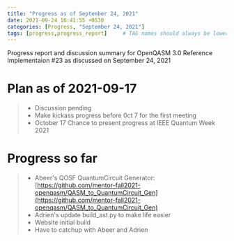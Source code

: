 ```yaml
---
title: "Progress as of September 24, 2021"
date: 2021-09-24 16:41:55 +0530
categories: [Progress, "September 24, 2021"]
tags: [progress,progress_report]     # TAG names should always be lowercase
---
```


Progress report and discussion summary for OpenQASM 3.0 Reference Implementaion #23 as discussed on September 24, 2021

# Plan as of 2021-09-17
>  * Discussion pending
> * Make kickass progress before 0ct 7 for the first meeting
> * October 17 Chance to present progress at IEEE Quantum Week 2021

# Progress so far
> * Abeer's QOSF QuantumCircuit Generator: [https://github.com/mentor-fall2021-openqasm/QASM_to_QuantumCircuit_Gen](https://github.com/mentor-fall2021-openqasm/QASM_to_QuantumCircuit_Gen)
> * Adrien's update build_ast.py to make life easier
> * Website initial build
> * Have to catchup with Abeer and Adrien
